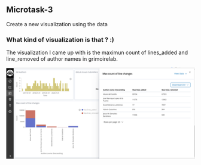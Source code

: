 ## Microtask-3

Create a new visualization using the data

### What kind of visualization is that ? :)

The visualization I came up with is the maximun count of lines_added and line_removed of author names in grimoirelab.

![visualization_image](visualize.png)
